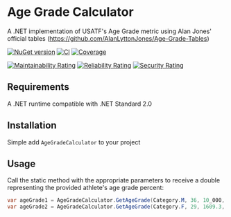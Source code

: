 # Age Grade Calculator

A .NET implementation of USATF's Age Grade metric using Alan Jones' official tables (<https://github.com/AlanLyttonJones/Age-Grade-Tables>)

[![NuGet version](https://img.shields.io/nuget/v/AgeGradeCalculator?logo=nuget&label=Install)](https://nuget.org/packages/AgeGradeCalculator)
[![CI](https://github.com/FingerLakesRunnersClub/AgeGradeCalculator/actions/workflows/CI.yml/badge.svg)](https://github.com/FingerLakesRunnersClub/AgeGradeCalculator/actions/workflows/CI.yml)
[![Coverage](https://sonarcloud.io/api/project_badges/measure?project=FingerLakesRunnersClub_AgeGradeCalculator&metric=coverage)](https://sonarcloud.io/summary/new_code?id=FingerLakesRunnersClub_AgeGradeCalculator)

[![Maintainability Rating](https://sonarcloud.io/api/project_badges/measure?project=FingerLakesRunnersClub_AgeGradeCalculator&metric=sqale_rating)](https://sonarcloud.io/summary/new_code?id=FingerLakesRunnersClub_AgeGradeCalculator)
[![Reliability Rating](https://sonarcloud.io/api/project_badges/measure?project=FingerLakesRunnersClub_AgeGradeCalculator&metric=reliability_rating)](https://sonarcloud.io/summary/new_code?id=FingerLakesRunnersClub_AgeGradeCalculator)
[![Security Rating](https://sonarcloud.io/api/project_badges/measure?project=FingerLakesRunnersClub_AgeGradeCalculator&metric=security_rating)](https://sonarcloud.io/summary/new_code?id=FingerLakesRunnersClub_AgeGradeCalculator)

## Requirements

A .NET runtime compatible with .NET Standard 2.0

## Installation

Simple add `AgeGradeCalculator` to your project

## Usage

Call the static method with the appropriate parameters to receive a double representing the provided athlete's age grade percent:

```c#
var ageGrade1 = AgeGradeCalculator.GetAgeGrade(Category.M, 36, 10_000, TimeSpan.Parse("39:26.5"));
var ageGrade2 = AgeGradeCalculator.GetAgeGrade(Category.F, 29, 1609.3, TimeSpan.Parse("4:30.2"));
```